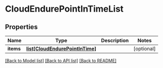 # CloudEndurePointInTimeList

## Properties
Name | Type | Description | Notes
------------ | ------------- | ------------- | -------------
**items** | [**list[CloudEndurePointInTime]**](CloudEndurePointInTime.md) |  | [optional]

[[Back to Model list]](API_README.md#documentation-for-models) [[Back to API list]](API_README.md#documentation-for-api-endpoints) [[Back to README]](API_README.md)

